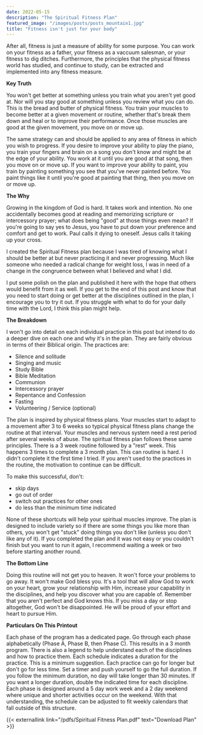 ```yaml
---
date: 2022-05-15
description: "The Spiritual Fitness Plan"
featured_image: "/images/posts/posts_mountain1.jpg"
title: "Fitness isn't just for your body"
---
```


After all, fitness is just a measure of ability for some purpose. You can work on your fitness as a father, your fitness as a vaccuum salesman, or your fitness to dig ditches. Furthermore, the principles that the physical fitness world has studied, and continue to study, can be extracted and implemented into any fitness measure.

**Key Truth**

You won't get better at something unless you train what you aren't yet good at. Nor will you stay good at something unless you review what you can do. This is the bread and butter of physical fitness. You train your muscles to become better at a given movement or routine, whether that's break them down and heal or to improve their performance. Once those muscles are good at the given movement, you move on or move up.

The same strategy can and should be applied to any area of fitness in which you wish to progress. If you desire to improve your ability to play the piano, you train your fingers and brain on a song you don't know and might be at the edge of your ability. You work at it until you are good at that song, then you move on or move up. If you want to improve your ability to paint, you train by painting something you see that you've never painted before. You paint things like it until you're good at painting that thing, then you move on or move up.

**The Why**

Growing in the kingdom of God is hard. It takes work and intention. No one accidentally becomes good at reading and memorizing scripture or intercessory prayer; what does being "good" at those things even mean? If you're going to say yes to Jesus, you have to put down your preference and comfort and get to work. Paul calls it dying to oneself. Jesus calls it taking up your cross.

I created the Spiritual Fitness plan because I was tired of knowing what I should be better at but never practicing it and never progressing. Much like someone who needed a radical change for weight loss, I was in need of a change in the congruence between what I believed and what I did.

I put some polish on the plan and published it here with the hope that others would benefit from it as well. If you get to the end of this post and know that you need to start doing or get better at the disciplines outlined in the plan, I encourage you to try it out. If you struggle with what to do for your daily time with the Lord, I think this plan might help.


**The Breakdown**

I won't go into detail on each individual practice in this post but intend to do a deeper dive on each one and why it's in the plan. They are fairly obvious in terms of their Biblical origin. The practices are:
  * Silence and solitude
  * Singing and music
  * Study Bible
  * Bible Meditation
  * Communion
  * Intercessory prayer
  * Repentance and Confession
  * Fasting
  * Volunteering / Service (optional)

The plan is inspired by physical fitness plans. Your muscles start to adapt to a movement after 3 to 6 weeks so typical physical fitness plans change the routine at that interval. Your muscles and nervous system need a rest period after several weeks of abuse. The spiritual fitness plan follows these same principles. There is a 3 week routine followed by a "rest" week. This happens 3 times to complete a 3 month plan. This can routine is hard. I didn't complete it the first time I tried. If you aren't used to the practices in the routine, the motivation to continue can be difficult.

To make this successful, don't:
  * skip days
  * go out of order
  * switch out practices for other ones
  * do less than the minimum time indicated

None of these shortcuts will help your spiritual muscles improve. The plan is designed to include variety so if there are some things you like more than others, you won't get "stuck" doing things you don't like (unless you don't like any of it). If you completed the plan and it was not easy or you couldn't finish but you want to run it again, I recommend waiting a week or two before starting another round.

**The Bottom Line**
  
Doing this routine will not get you to heaven. It won't force your problems to go away. It won't make God bless you. It's a tool that will allow God to work on your heart, grow your relationship with Him, increase your capability in the disciplines, and help you discover what you are capable of. Remember that you aren't perfect and God knows this. If you miss a day or stop altogether, God won't be disappointed. He will be proud of your effort and heart to pursue Him.


**Particulars On This Printout**

Each phase of the program has a dedicated page. Go through each phase alphabetically (Phase A, Phase B, then Phase C). This results in a 3 month program. There is also a legend to help understand each of the disciplines and how to practice them. Each schedule indicates a duration for the practice. This is a minimum suggestion. Each practice can go for longer but don't go for less time. Set a timer and push yourself to go the full duration. If you follow the minimum duration, no day will take longer than 30 minutes. If you want a longer duration, double the indicated time for each discipline. Each phase is designed around a 5 day work week and a 2 day weekend where unique and shorter activities occur on the weekend. With that understanding, the schedule can be adjusted to fit weekly calendars that fall outside of this structure.


{{< externallink link="/pdfs/Spiritual Fitness Plan.pdf" text="Download Plan" >}}